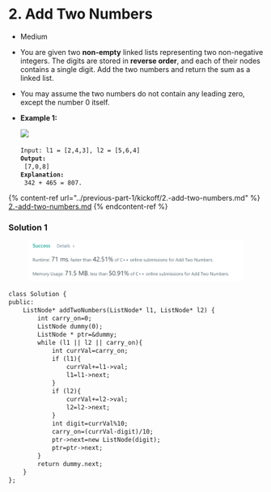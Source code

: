 # 2. Add Two Numbers

* Medium
* You are given two **non-empty** linked lists representing two non-negative integers. The digits are stored in **reverse order**, and each of their nodes contains a single digit. Add the two numbers and return the sum as a linked list.
* You may assume the two numbers do not contain any leading zero, except the number 0 itself.
*   **Example 1:**

    ![](https://assets.leetcode.com/uploads/2020/10/02/addtwonumber1.jpg)

    <pre><code>Input: l1 = [2,4,3], l2 = [5,6,4]
    <strong>Output:
    </strong> [7,0,8]
    <strong>Explanation:
    </strong> 342 + 465 = 807.</code></pre>



{% content-ref url="../previous-part-1/kickoff/2.-add-two-numbers.md" %}
[2.-add-two-numbers.md](../previous-part-1/kickoff/2.-add-two-numbers.md)
{% endcontent-ref %}

### Solution 1

<figure><img src="../.gitbook/assets/image (289).png" alt=""><figcaption></figcaption></figure>

```
class Solution {
public:
    ListNode* addTwoNumbers(ListNode* l1, ListNode* l2) {
        int carry_on=0;
        ListNode dummy(0);
        ListNode * ptr=&dummy;
        while (l1 || l2 || carry_on){
            int currVal=carry_on;
            if (l1){
                currVal+=l1->val;
                l1=l1->next;
            }
            if (l2){
                currVal+=l2->val;
                l2=l2->next;
            }
            int digit=currVal%10;
            carry_on=(currVal-digit)/10;
            ptr->next=new ListNode(digit);
            ptr=ptr->next;
        }
        return dummy.next;
    }
};
```

